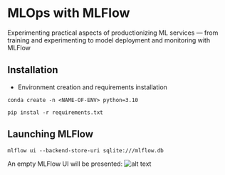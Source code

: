 # MLOps with MLFlow
 Experimenting practical aspects of productionizing ML services — from training and experimenting to model deployment and monitoring with MLFlow

## Installation
- Environment creation and requirements installation

```
conda create -n <NAME-OF-ENV> python=3.10
```

```
pip instal -r requirements.txt
```



## Launching MLFlow

```
mlflow ui --backend-store-uri sqlite:///mlflow.db
```

An empty MLFlow UI will be presented:
![alt text](https://github.com/d-t-n/mlops-mlflow/tree/main/images/MLFlow.png)




